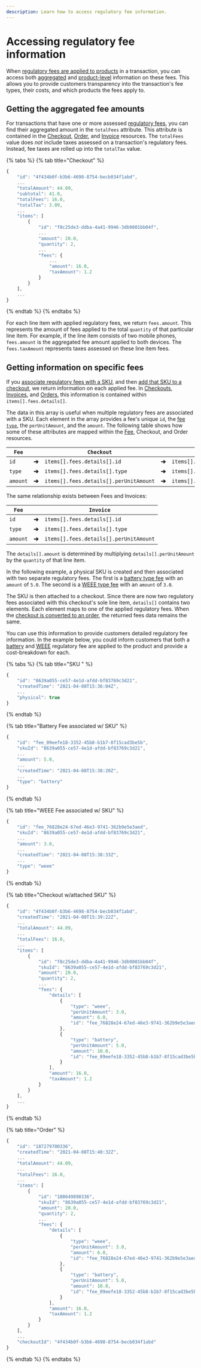 ```yaml
---
description: Learn how to access regulatory fee information.
---
```


# Accessing regulatory fee information

When [regulatory fees are applied to products](../../../product-management/regulatory-fees/managing-regulatory-fees.md) in a transaction, you can access both [aggregated](accessing-regulatory-fee-information.md#determining-the-aggregated-fee-amount) and [product-level](accessing-regulatory-fee-information.md#getting-information-on-specific-fees) information on these fees. This allows you to provide customers transparency into the transaction's fee types, their costs, and which products the fees apply to.

## Getting the aggregated fee amounts <a href="#determining-the-aggregated-fee-amount" id="determining-the-aggregated-fee-amount"></a>

For transactions that have one or more assessed [regulatory fees](../../../product-management/regulatory-fees/), you can find their aggregated amount in the `totalFees` attribute. This attribute is contained in the [Checkout](https://www.digitalriver.com/docs/digital-river-api-reference/#tag/Checkouts), [Order](https://www.digitalriver.com/docs/digital-river-api-reference/#tag/Orders), and [Invoice](https://www.digitalriver.com/docs/digital-river-api-reference/#tag/Invoices) resources. The `totalFees` value does _not_ include taxes assessed on a transaction's regulatory fees. Instead, fee taxes are rolled up into the `totalTax` value.

{% tabs %}
{% tab title="Checkout" %}
```javascript
{
    "id": "4f434b0f-b3b6-4698-8754-becb034f1abd",
    ...
    "totalAmount": 44.09,
    "subtotal": 41.0,
    "totalFees": 16.0,
    "totalTax": 3.09,
    ...
    "items": [
        {
            "id": "f8c25de3-ddba-4a41-9946-3db9801bb04f",
            ...
            "amount": 20.0,
            "quantity": 2,
            ...
            "fees": {
                ...
                "amount": 16.0,
                "taxAmount": 1.2
            }
        }
    ],
    ...
}
```
{% endtab %}
{% endtabs %}

For each line item with applied regulatory fees, we return `fees.amount`. This represents the amount of fees applied to the total `quantity` of that particular line item. For example, if the line item consists of two mobile phones, `fees.amount` is the aggregated fee amount applied to both devices. The `fees.taxAmount` represents taxes assessed on these line item fees.

## Getting information on specific fees

If you [associate regulatory fees with a SKU](../../../product-management/regulatory-fees/managing-regulatory-fees.md#sku-identifier), and then [add that SKU to a checkout](describing-the-items/), we return information on each applied fee. In [Checkouts](https://www.digitalriver.com/docs/digital-river-api-reference/#tag/Checkouts), [Invoices](https://www.digitalriver.com/docs/digital-river-api-reference/#tag/Invoices), and [Orders](https://www.digitalriver.com/docs/digital-river-api-reference/#tag/Orders), this information is contained within `items[].fees.details[]`.

The data in this array is useful when multiple regulatory fees are associated with a SKU. Each element in the array provides a fee's unique `id`, the [fee `type`](../../../product-management/regulatory-fees/managing-regulatory-fees.md#type), the `perUnitAmount`, and the `amount`. The following table shows how some of these attributes are mapped within the [Fee](https://www.digitalriver.com/docs/digital-river-api-reference/#tag/Fees), Checkout, and Order resources.

| `Fee`    |       | `Checkout`                             |       | `Order`                                |
| -------- | ----- | -------------------------------------- | ----- | -------------------------------------- |
| `id`     | **➔** | `items[].fees.details[].id`            | **➔** | `items[].fees.details[].id`            |
| `type`   | **➔** | `items[].fees.details[].type`          | **➔** | `items[].fees.details[].type`          |
| `amount` | **➔** | `items[].fees.details[].perUnitAmount` | **➔** | `items[].fees.details[].perUnitAmount` |

The same relationship exists between Fees and Invoices:

| `Fee`    |       | `Invoice`                              |
| -------- | ----- | -------------------------------------- |
| `id`     | **➔** | `items[].fees.details[].id`            |
| `type`   | **➔** | `items[].fees.details[].type`          |
| `amount` | **➔** | `items[].fees.details[].perUnitAmount` |

The `details[].amount` is determined by multiplying `details[].perUnitAmount` by the `quantity` of that line item.

In the following example, a physical SKU is created and then associated with two separate regulatory fees. The first is a [battery type fee](../../../product-management/regulatory-fees/managing-regulatory-fees.md#battery) with an `amount` of `5.0`. The second is a [WEEE type fee](../../../product-management/regulatory-fees/managing-regulatory-fees.md#weee) with an `amount` of `3.0`.

The SKU is then attached to a checkout. Since there are now two regulatory fees associated with this checkout's sole line item, `details[]` contains two elements. Each element maps to one of the applied regulatory fees. When the [checkout is converted to an order](../../../order-management/creating-and-updating-an-order.md#creating-an-order-with-the-checkout-identifier), the returned fees data remains the same.

You can use this information to provide customers detailed regulatory fee information. In the example below, you could inform customers that both a [battery](../../../product-management/regulatory-fees/managing-regulatory-fees.md#battery) and [WEEE](../../../product-management/regulatory-fees/managing-regulatory-fees.md#weee) regulatory fee are applied to the product and provide a cost-breakdown for each.

{% tabs %}
{% tab title="SKU " %}
```javascript
{
    "id": "8639a055-ce57-4e1d-afdd-bf83769c3d21",
    "createdTime": "2021-04-08T15:36:04Z",
    ...
    "physical": true
}
```
{% endtab %}

{% tab title="Battery Fee associated w/ SKU" %}
```javascript
{
    "id": "fee_09eefe18-3352-45b8-b1b7-8f15cad3be5b",
    "skuId": "8639a055-ce57-4e1d-afdd-bf83769c3d21",
    ...
    "amount": 5.0,
    ...
    "createdTime": "2021-04-08T15:38:20Z",
    ...
    "type": "battery"
}
```
{% endtab %}

{% tab title="WEEE Fee associated w/ SKU" %}
```javascript
{
    "id": "fee_76828e24-67ed-46e3-9741-362b9e5e3aed",
    "skuId": "8639a055-ce57-4e1d-afdd-bf83769c3d21",
    ...
    "amount": 3.0,
    ...
    "createdTime": "2021-04-08T15:38:33Z",
    ...
    "type": "weee"
}
```
{% endtab %}

{% tab title="Checkout w/attached SKU" %}
```javascript
{
    "id": "4f434b0f-b3b6-4698-8754-becb034f1abd",
    "createdTime": "2021-04-08T15:39:22Z",
    ...
    "totalAmount": 44.09,
    ...
    "totalFees": 16.0,
    ...
    "items": [
        {
            "id": "f8c25de3-ddba-4a41-9946-3db9801bb04f",
            "skuId": "8639a055-ce57-4e1d-afdd-bf83769c3d21",
            "amount": 20.0,
            "quantity": 2,
            ...
            "fees": {
                "details": [
                    {
                        "type": "weee",
                        "perUnitAmount": 3.0,
                        "amount": 6.0,
                        "id": "fee_76828e24-67ed-46e3-9741-362b9e5e3aed"
                    },
                    {
                        "type": "battery",
                        "perUnitAmount": 5.0,
                        "amount": 10.0,
                        "id": "fee_09eefe18-3352-45b8-b1b7-8f15cad3be5b"
                    }
                ],
                "amount": 16.0,
                "taxAmount": 1.2
            }
        }
    ],
    ...
}
```
{% endtab %}

{% tab title="Order" %}
```javascript
{
    "id": "187279700336",
    "createdTime": "2021-04-08T15:40:32Z",
    ...
    "totalAmount": 44.09,
    ...
    "totalFees": 16.0,
    ...
    "items": [
        {
            "id": "108649890336",
            "skuId": "8639a055-ce57-4e1d-afdd-bf83769c3d21",
            "amount": 20.0,
            "quantity": 2,
            ...
            "fees": {
                "details": [
                    {
                        "type": "weee",
                        "perUnitAmount": 3.0,
                        "amount": 6.0,
                        "id": "fee_76828e24-67ed-46e3-9741-362b9e5e3aed"
                    },
                    {
                        "type": "battery",
                        "perUnitAmount": 5.0,
                        "amount": 10.0,
                        "id": "fee_09eefe18-3352-45b8-b1b7-8f15cad3be5b"
                    }
                ],
                "amount": 16.0,
                "taxAmount": 1.2
            }
        }
    ],
    ...
    "checkoutId": "4f434b0f-b3b6-4698-8754-becb034f1abd"
}
```
{% endtab %}
{% endtabs %}
